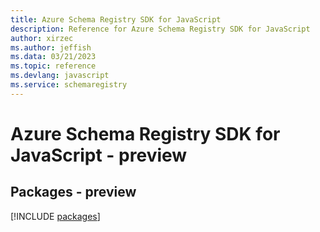 ```yaml
---
title: Azure Schema Registry SDK for JavaScript
description: Reference for Azure Schema Registry SDK for JavaScript
author: xirzec
ms.author: jeffish
ms.data: 03/21/2023
ms.topic: reference
ms.devlang: javascript
ms.service: schemaregistry
---
```

# Azure Schema Registry SDK for JavaScript - preview
## Packages - preview
[!INCLUDE [packages](schema-registry-index.md)]